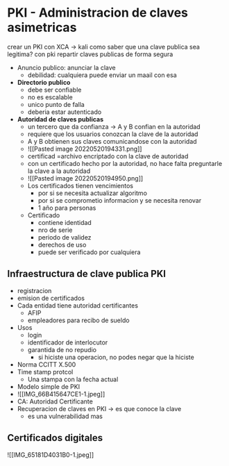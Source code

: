 # PKI - Administracion de claves asimetricas
crear un PKI con XCA -> kali
como saber que una clave publica sea legitima? con pki
repartir claves publicas de forma segura
- Anuncio publico: anunciar la clave
	- debilidad: cualquiera puede enviar un maail con esa
- **Directorio publico**
	- debe ser confiable
	- no es escalable
	- unico punto de falla
	- deberia estar autenticado
- **Autoridad de claves publicas**
	- un tercero que da confianza -> A y B confian en la autoridad
	- requiere que los usuarios conozcan la clave de la autoridad
	- A y B obtienen sus claves comunicandose con la autoridad
	- ![[Pasted image 20220520194331.png]]
	- certificad =archivo encriptado con la clave de autoridad
	- con un certificado hecho por la autoridad, no hace falta preguntarle la clave a la autoridad
	- ![[Pasted image 20220520194950.png]]
	- Los certificados tienen vencimientos
		- por si se necesita actualizar algoritmo
		- por si se comprometio informacion y se necesita renovar
		- 1 año para personas
	- Certificado
		- contiene identidad
		- nro de serie
		- periodo de validez
		- derechos de uso
		- puede ser verificado por cualquiera

## Infraestructura de clave publica PKI

- registracion
- emision de certificados
- Cada entidad tiene autoridad certificantes
	- AFIP
	- empleadores para recibo de sueldo
- Usos
	- login
	- identificador de interlocutor
	- garantida de no repudio
		- si hiciste una operacion, no podes negar que la hiciste
- Norma CCITT X.500 
- Time stamp protcol
	- Una stampa con la fecha actual
- Modelo simple de PKI
- ![[IMG_66B415647CE1-1.jpeg]]
- CA: Autoridad  Certificante
- Recuperacion de claves en PKI -> es que conoce la clave
	- es una vulnerabilidad mas
## Certificados digitales
![[IMG_65181D4031B0-1.jpeg]]
